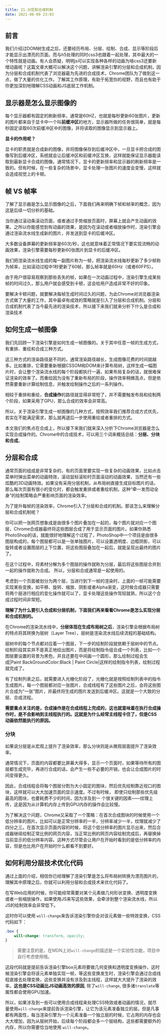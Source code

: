 ```yaml
---
title: 21.分层和合成机制
date: 2021-06-09 23:03
---
```


## 前言
我们介绍过DOM树⽣成之后，还要经历布局、分层、绘制、合成、显⽰等阶段后才能显⽰出漂亮的⻚⾯。而与h5处理的同时css3也跟着一起处理，其中最大的一个特性就是动画。有人会质疑，明明js可以实现各种各样的动画为啥css3还要新增动画呢？这篇文章大概可以解决这个问题，讲解渲染引擎的分层和合成机制，因为分层和合成机制代表了浏览器最为先进的合成技术，Chrome团队为了做到这⼀点，做了⼤量的优化⼯作。了解其⼯作原理，有助于拓宽你的视野，⽽且也有助于你更加深刻地理解CSS动画和JS底层⼯作机制。

## 显⽰器是怎么显⽰图像的

每个显⽰器都有固定的刷新频率，通常是60HZ，也就是每秒更新60张图⽚，更新的图⽚都来⾃于显卡中⼀个叫**前缓冲区**的地⽅，显⽰器所做的任务很简单，就是每秒固定读取60次前缓冲区中的图像，并将读取的图像显⽰到显⽰器上。

**显卡的作用呢？**

显卡的职责就是合成新的图像，并将图像保存到后缓冲区中，⼀旦显卡把合成的图像写到后缓冲区，系统就会让后缓冲区和前缓冲区互换，这样就能保证显⽰器能读取到最新显卡合成的图像。通常情况下，显卡的更新频率和显⽰器的刷新频率是⼀致的。但有时候，在⼀些复杂的场景中，显卡处理⼀张图⽚的速度会变慢，这样就会造成视觉上的卡顿。

## 帧 VS 帧率
了解了显⽰器是怎么显⽰图像的之后，下⾯我们再来明确下帧和帧率的概念，因为这是后续⼀切分析的基础。

当你通过滚动条滚动⻚⾯，或者通过⼿势缩放⻚⾯时，屏幕上就会产⽣动画的效果。之所以你能感觉到有动画的效果，是因为在滚动或者缩放操作时，渲染引擎会通过渲染流⽔线⽣成新的图⽚，并发送到显卡的后缓冲区。

⼤多数设备屏幕的更新频率是60次/秒，这也就意味着正常情况下要实现流畅的动画效果，渲染引擎需要每秒更新60张图⽚到显卡的后缓冲区。

我们把渲染流⽔线⽣成的每⼀副图⽚称为⼀帧，把渲染流⽔线每秒更新了多少帧称为帧率，⽐如滚动过程中1秒更新了60帧，那么帧率就是60Hz（或者60FPS）。

由于⽤户很容易观察到那些丢失的帧，如果在⼀次动画过程中，渲染引擎⽣成某些帧的时间过久，那么⽤户就会感受到卡顿，这会给⽤户造成⾮常不好的印象。

要解决卡顿问题，就要解决每帧⽣成时间过久的问题，为此Chrome对浏览器渲染⽅式做了⼤量的⼯作，其中最卓有成效的策略就是引⼊了分层和合成机制。分层和合成机制代表了当今最先进的渲染技术，所以接下来我们就来分析下什么是合成和渲染技术

## 如何⽣成⼀帧图像

我们先回顾一下渲染引擎是如何⽣成⼀帧图像的。关于其中任意⼀帧的⽣成⽅式，有重排、重绘和合成三种⽅式。

这三种⽅式的渲染路径是不同的，通常渲染路径越⻓，⽣成图像花费的时间就越多。⽐如重排，它需要重新根据CSSOM和DOM来计算布局树，这样⽣成⼀幅图⽚时，会让整个渲染流⽔线的每个阶段都执⾏⼀遍，如果布局复杂的话，就很难保证渲染的效率了。⽽重绘因为没有了重新布局的阶段，操作效率稍微⾼点，但是依然需要重新计算绘制信息，并触发绘制操作之后的⼀系列操作。

相较于重排和重绘，**合成操作**的路径就显得⾮常短了，并不需要触发布局和绘制两个阶段，如果采⽤了GPU，那么合成的效率会⾮常⾼。

所以，关于渲染引擎⽣成⼀帧图像的⼏种⽅式，按照效率我们推荐合成⽅式优先，若实在不能满⾜需求，那么就再退后⼀步使⽤重绘或者重排的⽅式。

本⽂我们的焦点在合成上，所以接下来我们就来深⼊分析下Chrome浏览器是怎么实现合成操作的。Chrome中的合成技术，可以⽤三个词来概括总结：**分层、分块和合成**。

## 分层和合成

通常⻚⾯的组成是⾮常复杂的，有的⻚⾯⾥要实现⼀些复杂的动画效果，⽐如点击菜单时弹出菜单的动画特效，滚动⿏标滚轮时⻚⾯滚动的动画效果，当然还有⼀些炫酷的3D动画特效。如果没有采⽤分层机制，从布局树直接⽣成⽬标图⽚的话，那么每次⻚⾯有很⼩的变化时，都会触发重排或者重绘机制，这种“牵⼀发⽽动全⾝”的绘制策略会严重影响⻚⾯的渲染效率。

为了提升每帧的渲染效率，Chrome引⼊了分层和合成的机制。那该怎么来理解分层和合成机制呢？

你可以把⼀张⽹⻚想象成是由很多个图⽚叠加在⼀起的，每个图⽚就对应⼀个图层，Chrome合成器最终将这些图层合成了⽤于显⽰⻚⾯的图⽚。如果你熟悉PhotoShop的话，就能很好地理解这个过程了，PhotoShop中⼀个项⽬是由很多图层构成的，每个图层都可以是⼀张单独图⽚，可以设置透明度、边框阴影，可以旋转或者设置图层的上下位置，将这些图层叠加在⼀起后，就能呈现出最终的图⽚了。

在这个过程中，将素材分解为多个图层的操作就称为分层，最后将这些图层合并到⼀起的操作就称为合成。
所以，分层和合成通常是⼀起使⽤的。

考虑到⼀个⻚⾯被划分为两个层，当进⾏到下⼀帧的渲染时，上⾯的⼀帧可能需要实现某些变换，如平移、旋转、缩放、阴影或者Alpha渐变，这时候合成器只需要将两个层进⾏相应的变化操作就可以了，显卡处理这些操作驾轻就熟，所以这个合成过程时间⾮常短。

**理解了为什么要引⼊合成和分层机制，下⾯我们再来看看Chrome是怎么实现分层和合成机制的。**

在Chrome的渲染流⽔线中，**分层体现在⽣成布局树之后**，渲染引擎会根据布局树的特点将其转换为层树（Layer Tree），层树是渲染流⽔线后续流程的基础结构。

层树中的每个节点都对应着⼀个图层，下⼀步的绘制阶段就依赖于层树中的节点。绘制阶段其实并不是真正地绘出图⽚，⽽是将绘制指令组合成⼀个列表，⽐如⼀个图层要设置的背景为⿊⾊，并且还要在中间画⼀个圆形，那么绘制过程会⽣成|Paint BackGroundColor:Black | Paint Circle|这样的绘制指令列表，绘制过程就完成了。

有了绘制列表之后，就需要进⼊光栅化阶段了，光栅化就是按照绘制列表中的指令⽣成图⽚。每⼀个图层都对应⼀张图⽚，合成线程有了这些图⽚之后，会将这些图⽚合成为“⼀张”图⽚，并最终将⽣成的图⽚发送到后缓冲区。这就是⼀个⼤致的分层、合成流程。

**需要重点关注的是，合成操作是在合成线程上完成的，这也就意味着在执⾏合成操作时，是不会影响到主线程执⾏的。这就是为什么经常主线程卡住了，但是CSS动画依然能执⾏的原因。**


### 分块
如果说分层是从宏观上提升了渲染效率，那么分块则是从微观层⾯提升了渲染效率。

通常情况下，⻚⾯的内容都要⽐屏幕⼤得多，显⽰⼀个⻚⾯时，如果等待所有的图层都⽣成完毕，再进⾏合成的话，会产⽣⼀些不必要的开销，也会让合成图⽚的时间变得更久。

因此，合成线程会将每个图层分割为⼤⼩固定的图块，然后优先绘制靠近视⼝的图块，这样就可以⼤⼤加速⻚⾯的显⽰速度。不过有时候， 即使只绘制那些优先级最⾼的图块，也要耗费不少的时间，因为涉及到⼀
个很关键的因素⸺纹理上传，这是因为从计算机内存上传到GPU内存的操作会⽐较慢。

为了解决这个问题，Chrome⼜采取了⼀个策略：在⾸次合成图块的时候使⽤⼀个低分辨率的图⽚。⽐如可以是正常分辨率的⼀半，分辨率减少⼀半，纹理就减少了四分之三。在⾸次显⽰⻚⾯内容的时候，将这个低分辨率的图⽚显⽰出来，然后合成器继续绘制正常⽐例的⽹⻚内容，当正常⽐例的⽹⻚内容绘制完成后，再替换掉当前显⽰的低分辨率内容。这种⽅式尽管会让⽤户在开始时看到的是低分辨率的内容，但是也⽐⽤户在开始时什么都看不到要好。

## 如何利⽤分层技术优化代码

通过上⾯的介绍，相信你已经理解了渲染引擎是怎么将布局树转换为漂亮图⽚的，理解其中原理之后，你就可以利⽤分层和合成技术来优化代码了。

在写Web应⽤的时候，你可能经常需要对某个元素做⼏何形状变换、透明度变换或者⼀些缩放操作，如果使⽤JS来写这些效果，会牵涉到整个渲染流⽔线，所以JS的绘制效率会⾮常低下。

这时你可以使⽤ `will-change`来告诉渲染引擎你会对该元素做⼀些特效变换，CSS代码如下：

```css
.box {
    will-change: transform, opacity;
}
```

> 需要注意的是，在MDN上对`will-change`的描述是一个实验性功能，项目中自行考虑使用哦。

这段代码就是提前告诉渲染引擎box元素将要做⼏何变换和透明度变换操作，这时候渲染引擎会将该元素单独实现⼀帧，等这些变换发⽣时，渲染引擎会通过合成线程直接去处理变换，这些变换并没有涉及到主线程，这样就⼤⼤提升了渲染的效率。**这也是CSS动画⽐JS动画⾼效的原因**, 除了`will-change`, 很多诸`translate`等属性都会使用GPU加速。

所以，如果涉及到⼀些可以使⽤合成线程来处理CSS特效或者动画的情况，就尽量使⽤`will-change`来提前告诉渲染引擎，让它为该元素准备独⽴的层。但是凡事都有两⾯性，每当渲染引擎为⼀个元素准备⼀个独⽴层的时候，它占⽤的内存也会⼤⼤增加，因为从层树开始，后续每个阶段都会多⼀个层结构，这些都需要额外的内存，所以你需要恰当地使⽤ `will-change`。